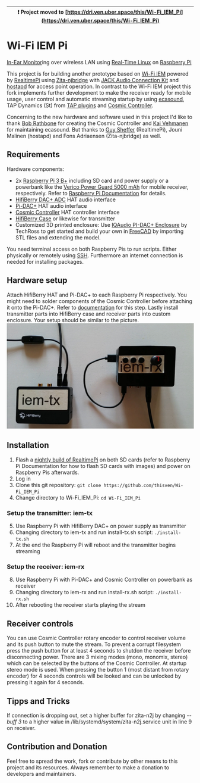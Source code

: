 | :exclamation:  Project moved to [https://dri.ven.uber.space/this/Wi-Fi_IEM_Pi](https://dri.ven.uber.space/this/Wi-Fi_IEM_Pi) |
|-----------------------------------------|

# Wi-Fi IEM Pi
[In-Ear Monitor](https://en.wikipedia.org/wiki/In-ear_monitor)ing over wireless LAN using [Real-Time Linux](https://wiki.linuxfoundation.org/realtime/start) on [Raspberry Pi](http://www.raspberrypi.org/)

This project is for building another prototype based on [Wi-Fi IEM](https://github.com/thisven/Wi-Fi_IEM) powered by [RealtimePi](https://github.com/guysoft/RealtimePi) using [Zita-njbridge](https://kokkinizita.linuxaudio.org/linuxaudio/index.html) with [JACK Audio Connection Kit](https://github.com/jackaudio/) and [hostapd](https://w1.fi/hostapd/) for access point operation. In contrast to the Wi-Fi IEM project this fork implements further development to make the receiver ready for mobile usage, user control and automatic streaming startup by using [ecasound](https://nosignal.fi/ecasound/), TAP Dynamics (St) from [TAP plugins](https://github.com/tomszilagyi/tap-plugins) and [Cosmic Controller](https://github.com/bobrathbone/CosmicController).

Concerning to the new hardware and software used in this project I'd like to thank [Bob Rathbone](https://github.com/bobrathbone) for creating the Cosmic Controller and [Kai Vehmanen](https://github.com/kaivehmanen) for maintaining ecasound. But thanks to [Guy Sheffer](https://github.com/guysoft) (RealtimePi), Jouni Malinen (hostapd) and Fons Adriaensen (Zita-njbridge) as well.

## Requirements
Hardware components:
- 2x [Raspberry Pi 3 B+](https://www.raspberrypi.org/products/raspberry-pi-3-model-b-plus/) including SD card and power supply or a powerbank like the [Verico Power Guard 5000 mAh](https://www.vericoglobal.com/en/power-guard-5000mah/) for mobile receiver, respectively. Refer to [Raspberry Pi Documentation](https://www.raspberrypi.org/documentation/setup/) for details.
- [HifiBerry DAC+ ADC](https://www.hifiberry.com/shop/boards/hifiberry-dac-adc) HAT audio interface
- [Pi-DAC+](https://www.raspberrypi.org/products/iqaudio-dac-plus/) HAT audio interface
- [Cosmic Controller](https://github.com/bobrathbone/CosmicController) HAT controller interface
- [HifiBerry Case]() or likewise for transmitter
- Customized 3D printed enclosure: Use [IQAudio PI-DAC+ Enclosure](https://www.thingiverse.com/thing:2595204) by TechRoss to get started and build your own in [FreeCAD](https://www.freecadweb.org/) by importing STL files and extending the model.

You need terminal access on both Raspberry Pis to run scripts. Either physically or remotely using [SSH](https://www.raspberrypi.org/documentation/remote-access/ssh/README.md). Furthermore an internet connection is needed for installing packages.

## Hardware setup
Attach HifiBerry HAT and Pi-DAC+ to each Raspberry Pi respectively. You might need to solder components of the Cosmic Controller before attaching it onto the Pi-DAC+. Refer to [documentation](https://bobrathbone.com/raspberrypi/documents/IQaudIO%20Cosmic%20Controller.pdf) for this step. Lastly install transmitter parts into HifiBerry case and receiver parts into custom enclosure. Your setup should be similar to the picture.
![example_setup.jpg](example_setup.jpg)

## Installation
1. Flash a [nightly build of RealtimePi](http://unofficialpi.org/Distros/RealtimePi/nightly/) on both SD cards (refer to Raspberry Pi Documentation for how to flash SD cards with images) and power on Raspberry Pis afterwards.
2. Log in
3. Clone this git repository: `git clone https://github.com/thisven/Wi-Fi_IEM_Pi`
4. Change directory to Wi-Fi_IEM_Pi: `cd Wi-Fi_IEM_Pi`

### Setup the transmitter: iem-tx
5. Use Raspberry Pi with HifiBerry DAC+ on power supply as transmitter
6. Changing directory to iem-tx and run install-tx.sh script: `./install-tx.sh`
7. At the end the Raspberry Pi will reboot and the transmitter begins streaming

### Setup the receiver: iem-rx
8. Use Raspberry Pi with Pi-DAC+ and Cosmic Controller on powerbank as receiver
9. Changing directory to iem-rx and run install-rx.sh script: `./install-rx.sh`
10. After rebooting the receiver starts playing the stream

## Receiver controls
You can use Cosmic Controller rotary encoder to control receiver volume and its push button to mute the stream. To prevent a corrupt filesystem press the push button for at least 4 seconds to shutdon the receiver before disconnecting power. There are 3 mixing modes (mono, monomix, stereo) which can be selected by the buttons of the Cosmic Controller. At startup stereo mode is used. When pressing the button 1 (most distant from rotary encoder) for 4 seconds controls will be looked and can be unlocked by pressing it again for 4 seconds.

## Tipps and Tricks
If connection is dropping out, set a higher buffer for zita-n2j by changing _--buff 3_ to a higher value in /lib/systemd/system/zita-n2j.service unit in line 9 on receiver.

## Contribution and Donation
Feel free to spread the work, fork or contribute by other means to this project and its resources. Always remember to make a donation to developers and maintainers.

